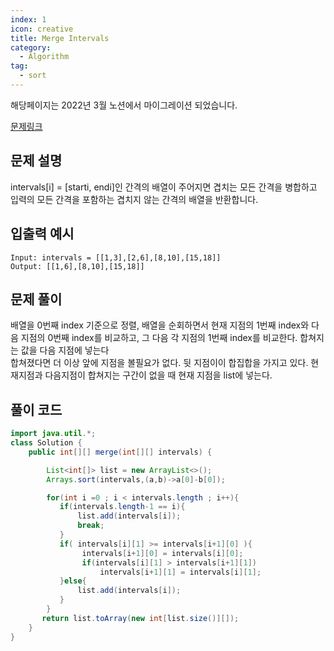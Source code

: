 ```yaml
---
index: 1
icon: creative
title: Merge Intervals
category:
  - Algorithm
tag:
  - sort
---
```


해당페이지는 2022년 3월 노션에서 마이그레이션 되었습니다.

[문제링크](https://leetcode.com/problems/merge-intervals/)

## 문제 설명

intervals[i] = [starti, endi]인 간격의 배열이 주어지면 겹치는 모든 간격을 병합하고 입력의 모든 간격을 포함하는 겹치지 않는 간격의 배열을 반환합니다.

## 입출력 예시

```
Input: intervals = [[1,3],[2,6],[8,10],[15,18]]
Output: [[1,6],[8,10],[15,18]]
```

## 문제 풀이

배열을 0번째 index 기준으로 정렬, 배열을 순회하면서 현재 지점의 1번째 index와 다음 지점의 0번째 index를 비교하고,
그 다음 각 지점의 1번째 index를 비교한다. 합쳐지는 값을 다음 지점에 넣는다  
합쳐졌다면 더 이상 앞에 지점을 볼필요가 없다. 뒷 지점이이 합집합을 가지고 있다. 현재지점과 다음지점이 합쳐지는 구간이 없을 때
현재 지점을 list에 넣는다.

## 풀이 코드

```java
import java.util.*;
class Solution {
    public int[][] merge(int[][] intervals) {

        List<int[]> list = new ArrayList<>();
        Arrays.sort(intervals,(a,b)->a[0]-b[0]);

        for(int i =0 ; i < intervals.length ; i++){
           if(intervals.length-1 == i){
               list.add(intervals[i]);
               break;
           }
           if( intervals[i][1] >= intervals[i+1][0] ){
                intervals[i+1][0] = intervals[i][0];
                if(intervals[i][1] > intervals[i+1][1])
                    intervals[i+1][1] = intervals[i][1];
           }else{
               list.add(intervals[i]);
           }
        }
       return list.toArray(new int[list.size()][]);
    }
}
```
